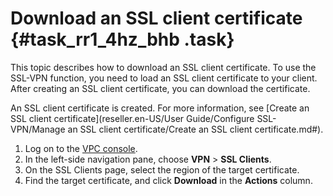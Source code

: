 # Download an SSL client certificate {#task_rr1_4hz_bhb .task}

This topic describes how to download an SSL client certificate. To use the SSL-VPN function, you need to load an SSL client certificate to your client. After creating an SSL client certificate, you can download the certificate.

An SSL client certificate is created. For more information, see [Create an SSL client certificate](reseller.en-US/User Guide/Configure SSL-VPN/Manage an SSL client certificate/Create an SSL client certificate.md#).

1.  Log on to the [VPC console](https://partners-intl.aliyun.com/login-required#/vpc).
2.  In the left-side navigation pane, choose **VPN** \> **SSL Clients**.
3.  On the SSL Clients page, select the region of the target certificate.
4.  Find the target certificate, and click **Download** in the **Actions** column.

